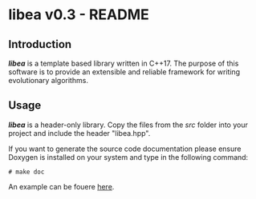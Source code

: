 # libea v0.3 - README

## Introduction

***libea*** is a template based library written in C++17. The purpose
of this software is to provide an extensible and reliable framework
for writing evolutionary algorithms.

## Usage

***libea*** is a header-only library. Copy the files from the *src*
folder into your project and include the header "libea.hpp".

If you want to generate the source code documentation please ensure
Doxygen is installed on your system and type in the following command:

	# make doc

An example can be fouere [here]().
